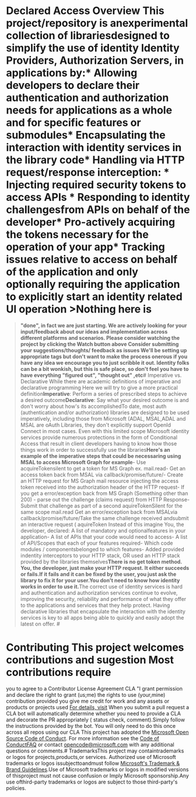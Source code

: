 # Declared Access Overview This project/repository is anexperimental collection of librariesdesigned to simplify the use of identity Identity Providers, Authorization Servers, in applications by:* Allowing developers to declare their authentication and authorization needs for applications as a whole and for specific features or submodules* Encapsulating the interaction with identity services in the library code* Handling via HTTP request/response interception:  * Injecting required security tokens to access APIs * Responding to identity challengesfrom APIs on behalf of the developer* Pro-actively acquiring the tokens necessary for the operation of your app* Tracking issues relative to access on behalf of the application and only optionally requiring the application to explicitly start an identity related UI operation ><b>Nothing here is
>"done", in fact we are 
>just starting.  We are  actively looking for your input/feedback about our ideas and implementation across different platforms and scenarios.  Please consider watching
>the project by clicking
>the Watch button
> above
>Consider submitting your suggestions/thoughts/
>feedback as issues
>  We'll be setting up
> appropriate tags
> but don't want
> to make the
> process onerous
>if you have any idea we encourage you to just scribble it out.  Identity folks can be a bit wonkish, but this is safe place,
> so don't feel you have to have everything
>"figured out", "thought out" ,etc</b>#
>Imperative vs. Declarative While there are academic definitions of imperative and declarative programming Here we will try to give a more practical definition<b>Imperative</b>: Perform a series of prescribed steps to achieve a desired outcome<b>Declarative</b>: Say what your desired outcome is and don't worry about how's its accomplishedTo date, most auth (authentication and/or authorization) libraries are designed to be used imperatively, including those from Microsoft (ADAL, MSAL,ADAL and MSAL are oAuth Libraries, they don't explicitly support OpenId Connect in most cases. 
Even with this limited scope Microsoft identity services provide numerous protections in the form of Conditional Access that result in client developers having to know how those things work in order to successfully use the libraries<b>Here's an example of the imperative steps that could be necessaring using MSAL to access Microsoft Graph for example</b>- Use acquireTokensilent to get a token for MS Graph ex. mail.read- Get an access token back from MSAL via callback/promise/future/- Create an HTTP request for MS Graph mail resource injecting the access token received into the authorization header of the HTTP request- If you get a error/exception back from MS Graph (Something other than 200) - parse out the challenge (claims request) from HTTP Response- Submit that challenge as part of a second aquireTokenSilent for the same scope mail.read Get an error/exception back from MSALvia callback/promise/future/Take the same challenge received andsubmit an interactive request (
aquireToken Instead of this
 imagine You, 
the developer, declared: A list of mandatory and optionalfeatures in your application- A list of APIs that your code would need to access- A list of API/Scopes that each of your features required- Which code modules / componentsbelonged to which features- Added provided indentity interceptors to your HTTP stack, OR used an HTTP stack provided by the libraries themselves<b>There is no get token method.  You, the developer, just make your HTTP request.  It either succeeds or fails.</b><b>If it fails and it can be fixed by the user, you just ask the library to fix it for your user.</b><b>You don't need to know how identity works in order to use it.</b>The 
correct use of identity services 
is hard and authentication and authorization services continue to evolve, improving the security, reliability and performance of what they offer to the applications and services that they help protect. Having declarative libraries that encapsulate the interaction with the identity services is key to all apps being able to quickly and easily adopt the latest on offer. # 
# Contributing This project welcomes contributions and sugestion Most contributions require 
you to agree to a Contributor License Agreement CLA  "I grant
permission and declare the right 
to grant (us;me) the 
rights to use (your,mine)  
contribution provided you give me credit for work and any assets or products or projects used [For details, visit](https://cla.opensource.microsoft.com)
When you submit a pull request
a CLA bot
will automatically determine whether 
you need to provide a CLA and decorate the PR appropriately ( status check, comment).Simply follow the 
instructions provided by the bot. You will only need to
do this once across 
all repos using our 
CLA This project has 
adopted the
[Microsoft Open Source Code of Conduct](https://opensource.microsoft.com/codeofconduct/).
For more information see the
[Code of ConductFAQ](https://opensource.microsoft.com/codeofconduct/faq/) 
or contact [opencode@microsoft.com](mailto:opencode@microsoft.com) 
with any additional
questions or comments.# TrademarksThis project may containtrademarks or logos 
for projects,products,or services. Authorized use of Microsoft 
trademarks or logos issubjecttoandmust follow [Microsoft's Trademark & Brand Guidelines](https://www.microsoft.com/en-us/legal/intellectualproperty/trademarks/usage/general).Use of Microsoft 
trademarks or logos in modified versions of thisproject must not  cause           confusion or Imply 
Microsoft sponsorship.Any use ofthird-party trademarks or logos are subject to those third-party's policies.
